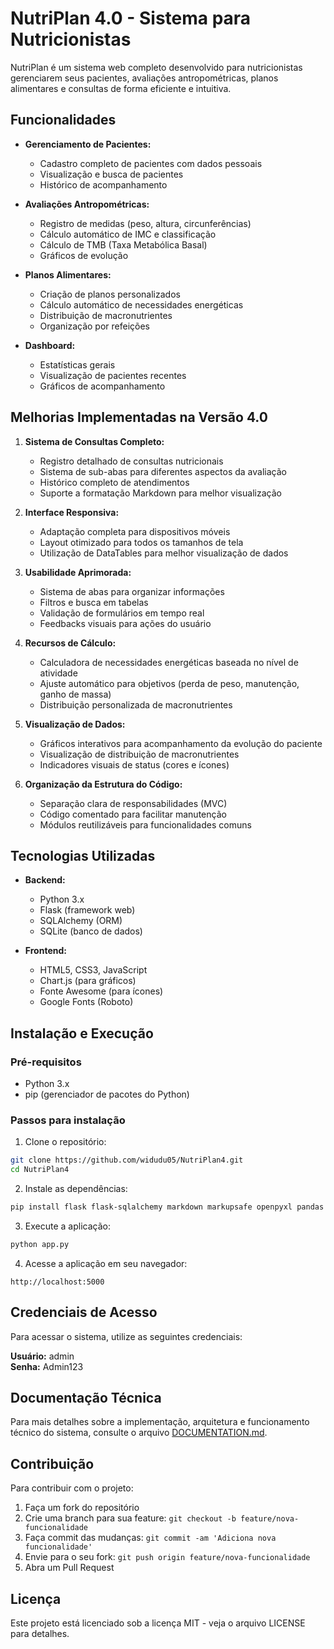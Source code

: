 # NutriPlan 4.0 - Sistema para Nutricionistas

NutriPlan é um sistema web completo desenvolvido para nutricionistas gerenciarem seus pacientes, avaliações antropométricas, planos alimentares e consultas de forma eficiente e intuitiva.

## Funcionalidades

- **Gerenciamento de Pacientes:**
  - Cadastro completo de pacientes com dados pessoais
  - Visualização e busca de pacientes
  - Histórico de acompanhamento

- **Avaliações Antropométricas:**
  - Registro de medidas (peso, altura, circunferências)
  - Cálculo automático de IMC e classificação
  - Cálculo de TMB (Taxa Metabólica Basal)
  - Gráficos de evolução

- **Planos Alimentares:**
  - Criação de planos personalizados
  - Cálculo automático de necessidades energéticas
  - Distribuição de macronutrientes
  - Organização por refeições

- **Dashboard:**
  - Estatísticas gerais
  - Visualização de pacientes recentes
  - Gráficos de acompanhamento

## Melhorias Implementadas na Versão 4.0

1. **Sistema de Consultas Completo:**
   - Registro detalhado de consultas nutricionais
   - Sistema de sub-abas para diferentes aspectos da avaliação
   - Histórico completo de atendimentos
   - Suporte a formatação Markdown para melhor visualização

2. **Interface Responsiva:**
   - Adaptação completa para dispositivos móveis
   - Layout otimizado para todos os tamanhos de tela
   - Utilização de DataTables para melhor visualização de dados

3. **Usabilidade Aprimorada:**
   - Sistema de abas para organizar informações
   - Filtros e busca em tabelas
   - Validação de formulários em tempo real
   - Feedbacks visuais para ações do usuário

4. **Recursos de Cálculo:**
   - Calculadora de necessidades energéticas baseada no nível de atividade
   - Ajuste automático para objetivos (perda de peso, manutenção, ganho de massa)
   - Distribuição personalizada de macronutrientes

5. **Visualização de Dados:**
   - Gráficos interativos para acompanhamento da evolução do paciente
   - Visualização de distribuição de macronutrientes
   - Indicadores visuais de status (cores e ícones)

6. **Organização da Estrutura do Código:**
   - Separação clara de responsabilidades (MVC)
   - Código comentado para facilitar manutenção
   - Módulos reutilizáveis para funcionalidades comuns

## Tecnologias Utilizadas

- **Backend:**
  - Python 3.x
  - Flask (framework web)
  - SQLAlchemy (ORM)
  - SQLite (banco de dados)

- **Frontend:**
  - HTML5, CSS3, JavaScript
  - Chart.js (para gráficos)
  - Fonte Awesome (para ícones)
  - Google Fonts (Roboto)

## Instalação e Execução

### Pré-requisitos
- Python 3.x
- pip (gerenciador de pacotes do Python)

### Passos para instalação

1. Clone o repositório:
```bash
git clone https://github.com/widudu05/NutriPlan4.git
cd NutriPlan4
```

2. Instale as dependências:
```bash
pip install flask flask-sqlalchemy markdown markupsafe openpyxl pandas sqlalchemy werkzeug
```

3. Execute a aplicação:
```bash
python app.py
```

4. Acesse a aplicação em seu navegador:
```
http://localhost:5000
```

## Credenciais de Acesso

Para acessar o sistema, utilize as seguintes credenciais:

**Usuário:** admin  
**Senha:** Admin123

## Documentação Técnica

Para mais detalhes sobre a implementação, arquitetura e funcionamento técnico do sistema, consulte o arquivo [DOCUMENTATION.md](DOCUMENTATION.md).

## Contribuição

Para contribuir com o projeto:

1. Faça um fork do repositório
2. Crie uma branch para sua feature: `git checkout -b feature/nova-funcionalidade`
3. Faça commit das mudanças: `git commit -am 'Adiciona nova funcionalidade'`
4. Envie para o seu fork: `git push origin feature/nova-funcionalidade`
5. Abra um Pull Request

## Licença

Este projeto está licenciado sob a licença MIT - veja o arquivo LICENSE para detalhes.
